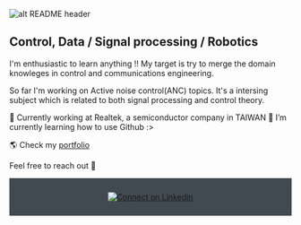 ![alt README header](https://mcdn.wallpapersafari.com/medium/18/28/MeBqFd.jpg)

## Control, Data / Signal processing / Robotics
I'm enthusiastic to learn anything !! My target is try to merge the domain knowleges in control and communications engineering.

So far I'm working on Active noise control(ANC) topics. It's a intersing subject which is related to both signal processing and control theory.

🔭 Currently working at Realtek, a semiconductor company in TAIWAN
🌱 I’m currently learning how to use Github :>

🌎 Check my [portfolio](https://www.facebook.com/EvanYeh1018/)

Feel free to reach out 💬

<div align="center" style="background:#414a50; padding: 25px 0;">
     <a href="https://www.linkedin.com/in/yu-yeh-163543198/">
        <img src="https://raw.githubusercontent.com/Iwi4a/iwi4a/master/assets/linkedin.svg" alt="Connect on Linkedin">
    </a>
</div>

